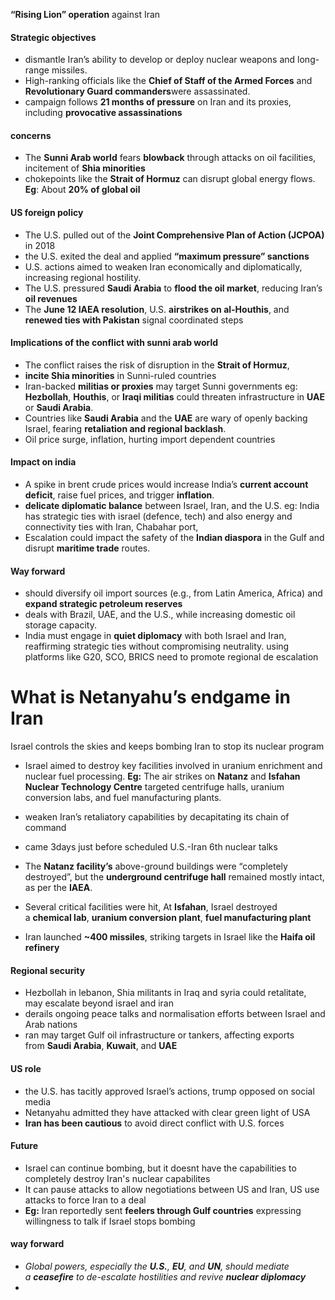 **“Rising Lion” operation** against Iran
#### Strategic objectives
- dismantle Iran’s ability to develop or deploy nuclear weapons and long-range missiles.
- High-ranking officials like the **Chief of Staff of the Armed Forces** and **Revolutionary Guard commanders**were assassinated.
- campaign follows **21 months of pressure** on Iran and its proxies, including **provocative assassinations**

#### concerns
- The **Sunni Arab world** fears **blowback** through attacks on oil facilities, incitement of **Shia minorities**
- chokepoints like the **Strait of Hormuz** can disrupt global energy flows. **Eg**: About **20% of global oil**

#### US foreign policy 
- The U.S. pulled out of the **Joint Comprehensive Plan of Action (JCPOA)** in 2018
- the U.S. exited the deal and applied **“maximum pressure” sanctions**
- U.S. actions aimed to weaken Iran economically and diplomatically, increasing regional hostility.
- The U.S. pressured **Saudi Arabia** to **flood the oil market**, reducing Iran’s **oil revenues**
- The **June 12 IAEA resolution**, U.S. **airstrikes on al-Houthis**, and **renewed ties with Pakistan** signal coordinated steps

#### Implications of the conflict with sunni arab world
- The conflict raises the risk of disruption in the **Strait of Hormuz**,
- **incite Shia minorities** in Sunni-ruled countries
- Iran-backed **militias or proxies** may target Sunni governments eg: **Hezbollah**, **Houthis**, or **Iraqi militias** could threaten infrastructure in **UAE** or **Saudi Arabia**.
- Countries like **Saudi Arabia** and the **UAE** are wary of openly backing Israel, fearing **retaliation and regional backlash**.
- Oil price surge, inflation, hurting import dependent countries

#### Impact on india
- A spike in brent crude prices would increase India’s **current account deficit**, raise fuel prices, and trigger **inflation**.
- **delicate diplomatic balance** between Israel, Iran, and the U.S. eg: India has strategic ties with israel (defence, tech) and also energy and connectivity ties with Iran, Chabahar port, 
- Escalation could impact the safety of the **Indian diaspora** in the Gulf and disrupt **maritime trade** routes.

#### Way forward
- should diversify oil import sources (e.g., from Latin America, Africa) and **expand strategic petroleum reserves**
- deals with Brazil, UAE, and the U.S., while increasing domestic oil storage capacity.
- India must engage in **quiet diplomacy** with both Israel and Iran, reaffirming strategic ties without compromising neutrality. using platforms like G20, SCO, BRICS need to promote regional de escalation


# What is Netanyahu’s endgame in Iran
Israel controls the skies and keeps bombing Iran to stop its nuclear program

- Israel aimed to destroy key facilities involved in uranium enrichment and nuclear fuel processing. **Eg:** The air strikes on **Natanz** and **Isfahan Nuclear Technology Centre** targeted centrifuge halls, uranium conversion labs, and fuel manufacturing plants.
- weaken Iran’s retaliatory capabilities by decapitating its chain of command
- came 3days just before scheduled U.S.-Iran 6th nuclear talks

- The **Natanz facility’s** above-ground buildings were “completely destroyed”, but the **underground centrifuge hall** remained mostly intact, as per the **IAEA**.
- Several critical facilities were hit, At **Isfahan**, Israel destroyed a **chemical lab**, **uranium conversion plant**, **fuel manufacturing plant**
- Iran launched **~400 missiles**, striking targets in Israel like the **Haifa oil refinery**

#### Regional security 
- Hezbollah in lebanon, Shia militants in Iraq and syria could retalitate, may escalate beyond israel and iran
- derails ongoing peace talks and normalisation efforts between Israel and Arab nations
- ran may target Gulf oil infrastructure or tankers, affecting exports from **Saudi Arabia**, **Kuwait**, and **UAE**

#### US role
- the U.S. has tacitly approved Israel’s actions, trump opposed on social media
- Netanyahu admitted they have attacked with clear green light of USA
- **Iran has been cautious** to avoid direct conflict with U.S. forces
#### Future
- Israel can continue bombing, but it doesnt have the capabilities to completely destroy Iran's nuclear capabilites
- It can pause attacks to allow negotiations between US and Iran, US use attacks to force Iran to a deal 
- **Eg:** Iran reportedly sent **feelers through Gulf countries** expressing willingness to talk if Israel stops bombing

#### way forward
- _Global powers, especially the_ **_U.S._**_,_ **_EU_**_, and_ **_UN_**_, should mediate a_ **_ceasefire_** _to de-escalate hostilities and revive_ **_nuclear diplomacy_**
- 